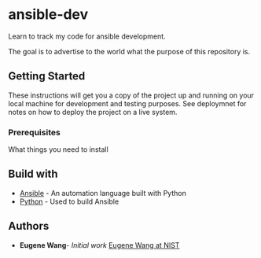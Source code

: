 # ansible-dev
Learn to track my code for ansible development.

The goal is to advertise to the world what the purpose of this repository is. 
## Getting Started
These instructions will get you a copy of the project up and running on your local machine for development and testing purposes. See deploymnet for notes on how to deploy the project on a live system.

### Prerequisites

What things you need to install 

## Build with

* [Ansible](https://www.ansbile.com/) - An automation language built with Python
* [Python](https://www.python.org/) - Used to build Ansible

## Authors

* **Eugene Wang**- *Initial work* [Eugene Wang at NIST](https://inet.nist.gov/)

